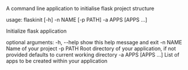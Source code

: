 A command line application to initialise flask project structure

usage: flaskinit [-h] -n NAME [-p PATH] -a APPS [APPS ...]

Initialize flask application

optional arguments:
  -h, --help          show this help message and exit
  -n NAME             Name of your project
  -p PATH             Root directory of your application, if not provided
                      defaults to current working directory
  -a APPS [APPS ...]  List of apps to be created within your application
